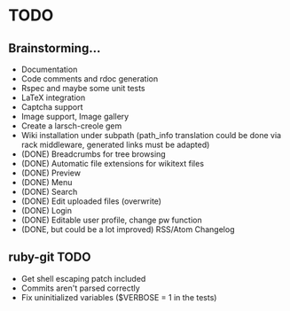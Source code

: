 TODO
====

Brainstorming...
----------------

- Documentation
- Code comments and rdoc generation
- Rspec and maybe some unit tests
- LaTeX integration
- Captcha support
- Image support, Image gallery
- Create a larsch-creole gem
- Wiki installation under subpath (path_info translation could be done
  via rack middleware, generated links must be adapted)
- (DONE) Breadcrumbs for tree browsing
- (DONE) Automatic file extensions for wikitext files
- (DONE) Preview
- (DONE) Menu
- (DONE) Search
- (DONE) Edit uploaded files (overwrite)
- (DONE) Login
- (DONE) Editable user profile, change pw function
- (DONE, but could be a lot improved) RSS/Atom Changelog

ruby-git TODO
-------------

- Get shell escaping patch included
- Commits aren't parsed correctly
- Fix uninitialized variables ($VERBOSE = 1 in the tests)


